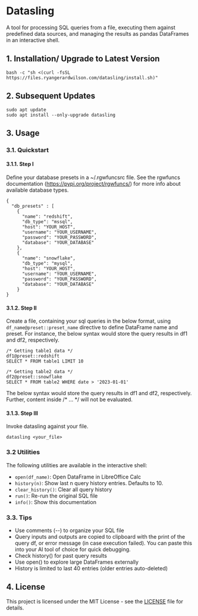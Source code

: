# Datasling

A tool for processing SQL queries from a file, executing them against predefined data sources, and managing the results as pandas DataFrames in an interactive shell.

## 1. Installation/ Upgrade to Latest Version

    bash -c "sh <(curl -fsSL https://files.ryangerardwilson.com/datasling/install.sh)"

## 2. Subsequent Updates

    sudo apt update
    sudo apt install --only-upgrade datasling

## 3. Usage

### 3.1. Quickstart

#### 3.1.1. Step I

Define your database presets in a ~/.rgwfuncsrc file. See the rgwfuncs documentation (https://pypi.org/project/rgwfuncs/) for more info  about available database types.

    {
      "db_presets" : [
        {
          "name": "redshift",
          "db_type": "mssql",
          "host": "YOUR_HOST",
          "username": "YOUR_USERNAME",
          "password": "YOUR_PASSWORD",
          "database": "YOUR_DATABASE"
        },
        {
          "name": "snowflake",
          "db_type": "mysql",
          "host": "YOUR_HOST",
          "username": "YOUR_USERNAME",
          "password": "YOUR_PASSWORD",
          "database": "YOUR_DATABASE"
        }
    }

#### 3.1.2. Step II

Create a file, containing your sql queries in the below format, using `df_name@preset::preset_name` directive to define DataFrame name and  preset. For instance, the below syntax would store the query results in df1 and df2, respectively.

    /* Getting table1 data */
    df1@preset::redshift
    SELECT * FROM table1 LIMIT 10
  
    /* Getting table2 data */
    df2@preset::snowflake
    SELECT * FROM table2 WHERE date > '2023-01-01'

The below syntax would store the query results in df1 and df2, respectively. Further, content inside /* ... */ will not be evaluated.

#### 3.1.3. Step III

Invoke datasling against your file.

    datasling <your_file>

### 3.2 Utilities

The following utilities are available in the interactive shell:

- `open(df_name)`: Open DataFrame in LibreOffice Calc
- `history(n)`: Show last n query history entries. Defaults to 10.
- `clear_history()`: Clear all query history
- `run()`: Re-run the original SQL file
- `info()`: Show this documentation

### 3.3. Tips
- Use comments (--) to organize your SQL file
- Query inputs and outputs are copied to clipboard with the print of the 
  query df, or error message (in case execution failed). You can paste 
  this into your AI tool of choice for quick debugging.
- Check history() for past query results
- Use open() to explore large DataFrames externally
- History is limited to last 40 entries (older entries auto-deleted)

## 4. License

This project is licensed under the MIT License - see the [LICENSE](LICENSE) file for details.


